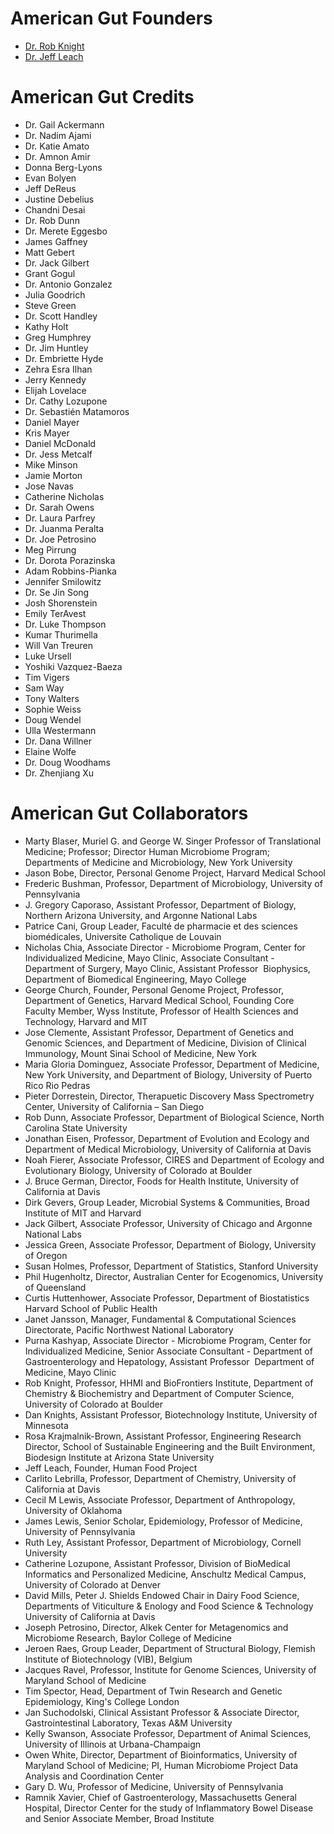 American Gut Founders
=====================

* [Dr. Rob Knight](http://chem.colorado.edu/index.php?option=com_content&view=article&id=263:rob-knight&catid=41:faculty&Itemid=93)
* [Dr. Jeff Leach](http://humanfoodproject.com/the-people/founder-jeff-leach/)

American Gut Credits
====================

* Dr. Gail Ackermann
* Dr. Nadim Ajami
* Dr. Katie Amato
* Dr. Amnon Amir
* Donna Berg-Lyons
* Evan Bolyen
* Jeff DeReus
* Justine Debelius
* Chandni Desai
* Dr. Rob Dunn
* Dr. Merete Eggesbo
* James Gaffney
* Matt Gebert
* Dr. Jack Gilbert
* Grant Gogul
* Dr. Antonio Gonzalez
* Julia Goodrich
* Steve Green
* Dr. Scott Handley
* Kathy Holt
* Greg Humphrey
* Dr. Jim Huntley
* Dr. Embriette Hyde
* Zehra Esra Ilhan
* Jerry Kennedy
* Elijah Lovelace
* Dr. Cathy Lozupone
* Dr. Sebastién Matamoros
* Daniel Mayer
* Kris Mayer
* Daniel McDonald
* Dr. Jess Metcalf
* Mike Minson
* Jamie Morton
* Jose Navas
* Catherine Nicholas
* Dr. Sarah Owens
* Dr. Laura Parfrey
* Dr. Juanma Peralta
* Dr. Joe Petrosino
* Meg Pirrung
* Dr. Dorota Porazinska
* Adam Robbins-Pianka
* Jennifer Smilowitz
* Dr. Se Jin Song
* Josh Shorenstein
* Emily TerAvest
* Dr. Luke Thompson
* Kumar Thurimella
* Will Van Treuren
* Luke Ursell
* Yoshiki Vazquez-Baeza
* Tim Vigers
* Sam Way
* Tony Walters
* Sophie Weiss
* Doug Wendel
* Ulla Westermann
* Dr. Dana Willner
* Elaine Wolfe
* Dr. Doug Woodhams
* Dr. Zhenjiang Xu

American Gut Collaborators
==========================

* Marty Blaser, Muriel G. and George W. Singer Professor of Translational Medicine; Professor; Director Human Microbiome Program; Departments of Medicine and Microbiology, New York University
* Jason Bobe, Director, Personal Genome Project, Harvard Medical School
* Frederic Bushman, Professor, Department of Microbiology, University of Pennsylvania
* J. Gregory Caporaso, Assistant Professor, Department of Biology, Northern Arizona University, and Argonne National Labs
* Patrice Cani, Group Leader, Faculté de pharmacie et des sciences biomédicales, Universite Catholique de Louvain
* Nicholas Chia, Associate Director - Microbiome Program, Center for Individualized Medicine, Mayo Clinic, Associate Consultant - Department of Surgery, Mayo Clinic, Assistant Professor ­ Biophysics, Department of Biomedical Engineering, Mayo College
* George Church, Founder, Personal Genome Project, Professor, Department of Genetics,  Harvard Medical School, Founding Core Faculty Member, Wyss Institute, Professor of Health Sciences and Technology, Harvard and MIT
* Jose Clemente, Assistant Professor, Department of Genetics and Genomic Sciences, and Department of Medicine, Division of Clinical Immunology, Mount Sinai School of Medicine, New York
* Maria Gloria Dominguez, Associate Professor, Department of Medicine, New York University, and Department of Biology, University of Puerto Rico Rio Pedras
* Pieter Dorrestein, Director, Therapuetic Discovery Mass Spectrometry Center, University of California – San Diego
* Rob Dunn, Associate Professor, Department of Biological Science, North Carolina State University
* Jonathan Eisen, Professor, Department of Evolution and Ecology and Department of Medical Microbiology, University of California at Davis
* Noah Fierer, Associate Professor, CIRES and Department of Ecology and Evolutionary Biology, University of Colorado at Boulder
* J. Bruce German, Director, Foods for Health Institute, University of California at Davis
* Dirk Gevers, Group Leader, Microbial Systems & Communities, Broad Institute of MIT and Harvard
* Jack Gilbert, Associate Professor, University of Chicago and Argonne National Labs
* Jessica Green, Associate Professor, Department of Biology, University of Oregon
* Susan Holmes, Professor, Department of Statistics, Stanford University
* Phil Hugenholtz, Director, Australian Center for Ecogenomics, University of Queensland
* Curtis Huttenhower, Associate Professor, Department of Biostatistics Harvard School of Public Health
* Janet Jansson, Manager, Fundamental & Computational Sciences Directorate, Pacific Northwest National Laboratory
* Purna Kashyap, Associate Director - Microbiome Program, Center for Individualized Medicine, Senior Associate Consultant - Department of Gastroenterology and Hepatology, Assistant Professor ­ Department of Medicine, Mayo Clinic
* Rob Knight, Professor, HHMI and BioFrontiers Institute, Department of Chemistry & Biochemistry and Department of Computer Science, University of Colorado at Boulder
* Dan Knights, Assistant Professor, Biotechnology Institute, University of Minnesota
* Rosa Krajmalnik-Brown, Assistant Professor, Engineering Research Director, School of Sustainable Engineering and the Built Environment, Biodesign Institute at Arizona State University
* Jeff Leach, Founder, Human Food Project
* Carlito Lebrilla, Professor, Department of Chemistry, University of California at Davis
* Cecil M Lewis, Associate Professor, Department of Anthropology, University of Oklahoma
* James Lewis, Senior Scholar, Epidemiology, Professor of Medicine, University of Pennsylvania
* Ruth Ley, Assistant Professor, Department of Microbiology, Cornell University
* Catherine Lozupone, Assistant Professor, Division of BioMedical Informatics and Personalized Medicine, Anschultz Medical Campus, University of Colorado at Denver
* David Mills, Peter J. Shields Endowed Chair in Dairy Food Science, Departments of Viticulture & Enology and Food Science & Technology University of California at Davis
* Joseph Petrosino, Director, Alkek Center for Metagenomics and Microbiome Research, Baylor College of Medicine
* Jeroen Raes, Group Leader, Department of Structural Biology, Flemish Institute of Biotechnology (VIB), Belgium
* Jacques Ravel, Professor, Institute for Genome Sciences, University of Maryland School of Medicine
* Tim Spector, Head, Department of Twin Research and Genetic Epidemiology, King's College London
* Jan Suchodolski, Clinical Assistant Professor & Associate Director, Gastrointestinal Laboratory, Texas A&M University
* Kelly Swanson, Associate Professor, Department of Animal Sciences, University of Illinois at Urbana-Champaign
* Owen White, Director, Department of Bioinformatics, University of Maryland School of Medicine; PI, Human Microbiome Project Data Analysis and Coordination Center
* Gary D. Wu, Professor of Medicine, University of Pennsylvania
* Ramnik Xavier, Chief of Gastroenterology, Massachusetts General Hospital, Director Center for the study of Inflammatory Bowel Disease and Senior Associate Member, Broad Institute
